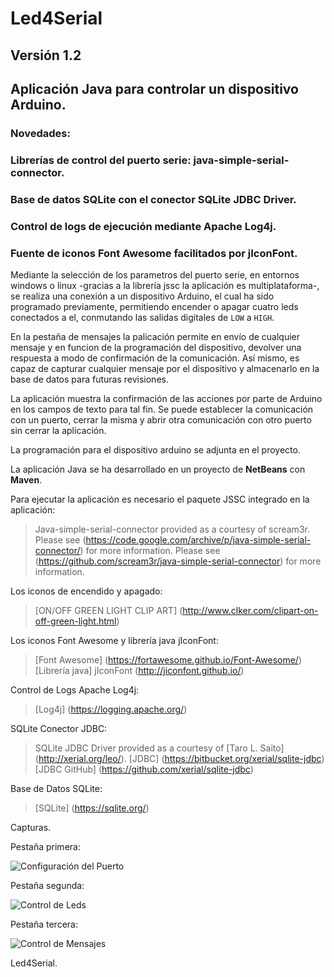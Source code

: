 # Led4Serial
## Versión 1.2
## Aplicación Java para controlar un dispositivo Arduino.
### Novedades:
### Librerías de control del puerto serie: java-simple-serial-connector.
### Base de datos SQLite con el conector SQLite JDBC Driver.
### Control de logs de ejecución mediante Apache Log4j.
### Fuente de iconos Font Awesome facilitados por jIconFont.
 
Mediante la selección de los parametros del puerto serie, en entornos
windows o linux -gracias a la librería jssc la aplicación es multiplataforma-, 
se realiza una conexión a un dispositivo Arduino, el cual ha sido
programado previamente, permitiendo encender o apagar cuatro leds conectados
a el, conmutando las salidas digitales de `LOW` a `HIGH`. 

En la pestaña de mensajes la palicación permite en envío de cualquier mensaje y
en funcion de la programación del dispositivo, devolver una respuesta a modo de
confirmación de la comunicación. Así mismo, es capaz de capturar cualquier mensaje
por el dispositivo y almacenarlo en la base de datos para futuras revisiones.


La aplicación muestra la confirmación de las acciones por parte de Arduino en los 
campos de texto para tal fin. Se puede establecer la comunicación con un puerto, 
cerrar la misma y abrir otra comunicación con otro puerto sin cerrar la aplicación. 

La programación para el dispositivo arduino se adjunta en el proyecto. 

La aplicación Java se ha desarrollado en un proyecto de **NetBeans** con **Maven**.

Para ejecutar la aplicación es necesario el paquete JSSC integrado en la aplicación:

> Java-simple-serial-connector provided as a courtesy of scream3r.
> Please see (https://code.google.com/archive/p/java-simple-serial-connector/) for more information.
> Please see (https://github.com/scream3r/java-simple-serial-connector) for more information.

Los iconos de encendido y apagado:

>[ON/OFF GREEN LIGHT CLIP ART] (http://www.clker.com/clipart-on-off-green-light.html)

Los iconos Font Awesome y librería java jIconFont:

> [Font Awesome] (https://fortawesome.github.io/Font-Awesome/)
> [Librería java] jIconFont (http://jiconfont.github.io/)

Control de Logs Apache Log4j:

> [Log4j] (https://logging.apache.org/)

SQLite Conector JDBC:
 
> SQLite JDBC Driver provided as a courtesy of [Taro L. Saito] (http://xerial.org/leo/).
> [JDBC] (https://bitbucket.org/xerial/sqlite-jdbc)
> [JDBC GitHub] (https://github.com/xerial/sqlite-jdbc)

Base de Datos SQLite:

> [SQLite] (https://sqlite.org/)

Capturas.

Pestaña primera:

![Configuración del Puerto](https://dl.dropboxusercontent.com/u/3193442/Proyectos/led4serial1.png)

Pestaña segunda:

![Control de Leds](https://dl.dropboxusercontent.com/u/3193442/Proyectos/led4serial2.png)

Pestaña tercera:

![Control de Mensajes](https://dl.dropboxusercontent.com/u/3193442/Proyectos/led4serial3.png)

Led4Serial.